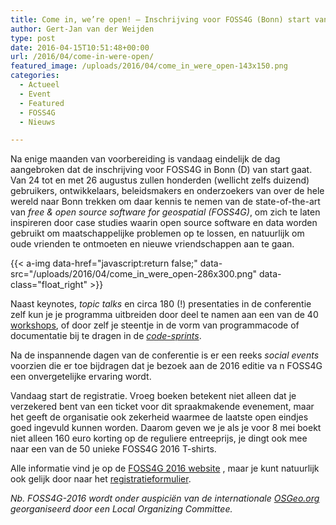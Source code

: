 ```yaml
---
title: Come in, we’re open! – Inschrijving voor FOSS4G (Bonn) start vandaag
author: Gert-Jan van der Weijden
type: post
date: 2016-04-15T10:51:48+00:00
url: /2016/04/come-in-were-open/
featured_image: /uploads/2016/04/come_in_were_open-143x150.png
categories:
  - Actueel
  - Event
  - Featured
  - FOSS4G
  - Nieuws

---
```

Na enige maanden van voorbereiding is vandaag eindelijk de dag aangebroken dat de inschrijving voor FOSS4G in Bonn (D) van start gaat. Van 24 tot en met 26 augustus zullen honderden (wellicht zelfs duizend) gebruikers, ontwikkelaars, beleidsmakers en onderzoekers van over de hele wereld naar Bonn trekken om daar kennis te nemen van de state-of-the-art van _free & open source software for geospatial (FOSS4G)_, om zich te laten inspireren door case studies waarin open source software en data worden gebruikt om maatschappelijke problemen op te lossen, en natuurlijk om oude vrienden te ontmoeten en nieuwe vriendschappen aan te gaan.

<!--
<img loading="lazy" class="size-medium wp-image-1089 alignright" src="/uploads/2016/04/come_in_were_open-286x300.png" alt="come_in_were_open" width="286" height="300" srcset="/uploads/2016/04/come_in_were_open-286x300.png 286w, /uploads/2016/04/come_in_were_open-143x150.png 143w, /uploads/2016/04/come_in_were_open.png 300w" sizes="(max-width: 286px) 100vw, 286px" />
-->

{{< a-img data-href="javascript:return false;" data-src="/uploads/2016/04/come_in_were_open-286x300.png" data-class="float_right" >}}

Naast keynotes, _topic talks_ en circa 180 (!) presentaties in de conferentie zelf kun je je programma uitbreiden door deel te namen aan een van de 40 [workshops][1], of door zelf je steentje in de vorm van programmacode of documentatie bij te dragen in de _[code-sprints][2]_.

Na de inspannende dagen van de conferentie is er een reeks _social events_ voorzien die er toe bijdragen dat je bezoek aan de 2016 editie va n FOSS4G een onvergetelijke ervaring wordt.

Vandaag start de registratie. Vroeg boeken betekent niet alleen dat je verzekered bent van een ticket voor dit spraakmakende evenement, maar het geeft de organisatie ook zekerheid waarmee de laatste open eindjes goed ingevuld kunnen worden. Daarom geven we je als je voor 8 mei boekt niet alleen 160 euro korting op de reguliere entreeprijs, je dingt ook mee naar een van de 50 unieke FOSS4G 2016 T-shirts.

Alle informatie vind je op de [FOSS4G 2016 website][3] , maar je kunt natuurlijk ook gelijk door naar het [registratieformulier][4].

_Nb. FOSS4G-2016 wordt onder auspiciën van de internationale [OSGeo.org][5] georganiseerd door een Local Organizing Committee._

[1]: http://foss4g2016.org/programme.html#workshops
[2]: http://foss4g2016.org/programme.html#code-sprints
[3]: http://2016.foss4g.org
[4]: http://2016.foss4g.org/attending.html#registration
[5]: http://www.osgeo.org
